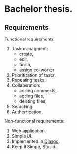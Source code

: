 # Bachelor thesis.

## Requirements

Functional requirements:
1. Task managment:
   - create,
   - edit,
   - finish,
   - assign co-worker  
2. Prioritization of tasks.
3. Repeating tasks.
4. Collaboration:
   - adding comments,
   - adding files,
   - deleting files,
5. Searching.
6. Authentication.

Non-functional requirements:
1. Web application.
2. Simple UI.
3. Implemented in [Django](https://www.djangoproject.com/).
4. Keep It Simpe, Stupid.
